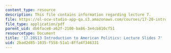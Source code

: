 ```yaml
---
content_type: resource
description: This file contains information regarding lecture 7.
file: https://ol-ocw-studio-app-qa.s3.amazonaws.com/courses/17-20-introduction-to-american-politics-spring-2013/2bad2d851035f55851a18ffa4f346331_MIT17_20S13_Lecture7.pdf
file_type: application/pdf
parent_uid: db6face8-a62f-2100-ba86-3e4cb810cf51
resourcetype: Document
title: '17.20S13 Introduction to American Politics: Lecture Slides 7'
uid: 2bad2d85-1035-f558-51a1-8ffa4f346331
---
```

